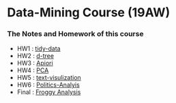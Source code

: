 # Data-Mining Course (19AW)
### The Notes and Homework of this course
* HW1 : [tidy-data](https://github.com/h30306/Learning-Notes/blob/master/data-mining/tidy-data/Tidy-data.ipynb)
* HW2 : [d-tree](https://github.com/h30306/Learning-Notes/blob/master/data-mining/decision-tree/d-tree%20NBA.ipynb)
* HW3 : [Apiori](https://github.com/h30306/Learning-Notes/blob/master/data-mining/Apiori/Apiori.ipynb)
* HW4 : [PCA](https://github.com/h30306/Learning-Notes/blob/master/data-mining/PCA/PCA.ipynb)
* HW5 : [text-visulization](https://github.com/h30306/Learning-Notes/blob/master/data-mining/text-visulization/text-visualization.ipynb)
* HW6 : [Politics-Analyis](https://github.com/h30306/Learning-Notes/blob/master/data-mining/Politics%20Analysis/Politics%20Analasis.ipynb)
* Final : [Froggy Analysis](https://github.com/h30306/Learning-Notes/blob/master/data-mining/Politics%20Analysis/Politics%20Analasis.ipynb)
